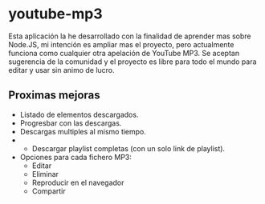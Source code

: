 ﻿# youtube-mp3

Esta aplicación la he desarrollado con la finalidad de aprender mas sobre Node.JS, mi intención es ampliar mas el proyecto, pero actualmente funciona como cualquier otra apelación de YouTube MP3. Se aceptan sugerencia de la comunidad y el proyecto es libre para todo el mundo para editar y usar sin animo de lucro.

## Proximas mejoras
- Listado de elementos descargados.
- Progresbar con las descargas.
- Descargas multiples al mismo tiempo.
- - Descargar playlist completas (con un solo link de playlist).
- Opciones para cada fichero MP3:
  - Editar
  - Eliminar
  - Reproducir en el navegador
  - Compartir
